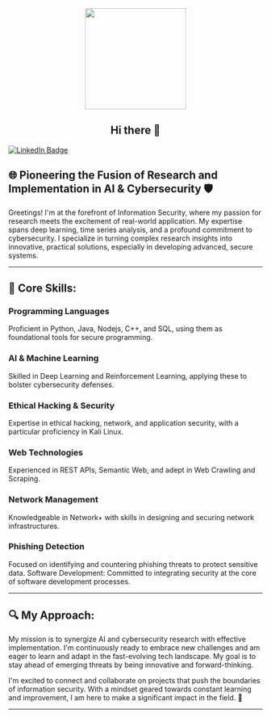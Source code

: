 <div id="header" align="center">
  <img src="https://media.giphy.com/media/2i7jspnRBYgg6v4Oki/giphy.gif" width="200" height="200"/>
  
</div>

## <div align="center">Hi there 👋</div>

<div id="badges">
  <a href="www.linkedin.com/in/bagher-mohammadzadeh">
    <img src="https://img.shields.io/badge/LinkedIn-blue?style=for-the-badge&logo=linkedin&logoColor=white" alt="LinkedIn Badge"/>
  </a>


## 🌐 Pioneering the Fusion of Research and Implementation in AI & Cybersecurity 🛡️

Greetings! I'm at the forefront of Information Security, where my passion for research meets the excitement of real-world application. My expertise spans deep learning, time series analysis, and a profound commitment to cybersecurity. I specialize in turning complex research insights into innovative, practical solutions, especially in developing advanced, secure systems.
<hr>

## 🚀 Core Skills:

### Programming Languages
Proficient in Python, Java, Nodejs, C++, and SQL, using them as foundational tools for secure programming.
### AI & Machine Learning
Skilled in Deep Learning and Reinforcement Learning, applying these to bolster cybersecurity defenses.
### Ethical Hacking & Security
Expertise in ethical hacking, network, and application security, with a particular proficiency in Kali Linux.
### Web Technologies
Experienced in REST APIs, Semantic Web, and adept in Web Crawling and Scraping.
### Network Management
Knowledgeable in Network+ with skills in designing and securing network infrastructures.
### Phishing Detection 
Focused on identifying and countering phishing threats to protect sensitive data.
Software Development: Committed to integrating security at the core of software development processes.
<hr>

## 🔍 My Approach:
My mission is to synergize AI and cybersecurity research with effective implementation. I'm continuously ready to embrace new challenges and am eager to learn and adapt in the fast-evolving tech landscape. My goal is to stay ahead of emerging threats by being innovative and forward-thinking.

I'm excited to connect and collaborate on projects that push the boundaries of information security. With a mindset geared towards constant learning and improvement, I am here to make a significant impact in the field. 🌟
<hr>




